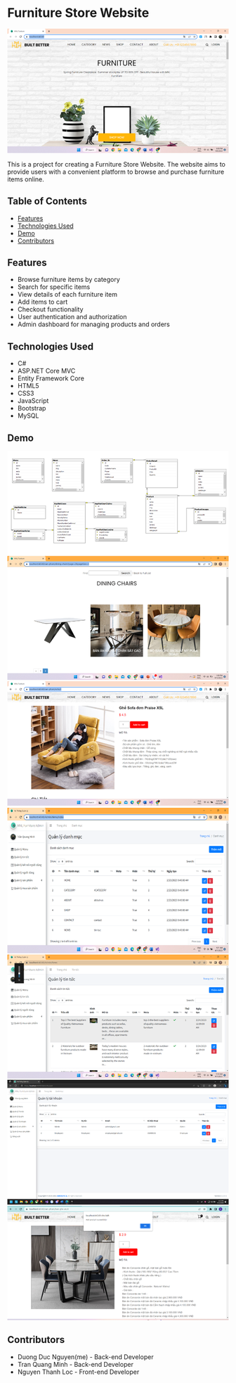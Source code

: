 # Furniture Store Website

![Furniture Store Website](readme-images/Description.png)

This is a project for creating a Furniture Store Website. The website aims to provide users with a convenient platform to browse and purchase furniture items online.

## Table of Contents
- [Features](#features)
- [Technologies Used](#technologies-used)
- [Demo](#demo)
- [Contributors](#contributors)

## Features
- Browse furniture items by category
- Search for specific items
- View details of each furniture item
- Add items to cart
- Checkout functionality
- User authentication and authorization
- Admin dashboard for managing products and orders

## Technologies Used
- C#
- ASP.NET Core MVC
- Entity Framework Core
- HTML5
- CSS3
- JavaScript
- Bootstrap 
- MySQL
## Demo
![Database](readme-images/Database.png)
![Browse](readme-images/Browse.png)
![Details](readme-images/Details.png)
![MenuManagement](readme-images/MenuManagement.png)
![NewsManagement](readme-images/NewsManagement.png)
![AccountManagement](readme-images/AccountManagement.png)
![Cart](readme-images/Cart.png)
## Contributors
- Duong Duc Nguyen(me) - Back-end Developer
- Tran Quang Minh - Back-end Developer
- Nguyen Thanh Loc - Front-end Developer



